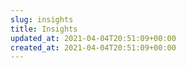 ```yaml
---
slug: insights
title: Insights
updated_at: 2021-04-04T20:51:09+00:00
created_at: 2021-04-04T20:51:09+00:00
---
```

